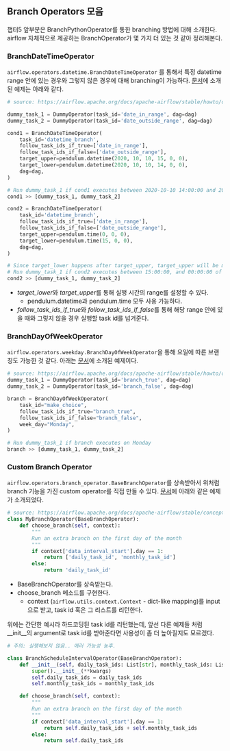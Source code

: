 ## Branch Operators 모음

챕터5 앞부분은 BranchPythonOperator를 통한 branching 방법에 대해 소개한다.
airflow 자체적으로 제공하는 BranchOperator가 몇 가지 더 있는 것 같아 정리해본다.

### BranchDateTimeOperator
`airflow.operators.datetime.BranchDateTimeOperator` 를 통해서 특정 datetime range 안에 있는 경우와
그렇지 않은 경우에 대해 branching이 가능하다. [문서](https://airflow.apache.org/docs/apache-airflow/stable/howto/operator/datetime.html)에 소개된 예제는 아래와 같다.

```python
# source: https://airflow.apache.org/docs/apache-airflow/stable/howto/operator/datetime.html

dummy_task_1 = DummyOperator(task_id='date_in_range', dag=dag)
dummy_task_2 = DummyOperator(task_id='date_outside_range', dag=dag)

cond1 = BranchDateTimeOperator(
    task_id='datetime_branch',
    follow_task_ids_if_true=['date_in_range'],
    follow_task_ids_if_false=['date_outside_range'],
    target_upper=pendulum.datetime(2020, 10, 10, 15, 0, 0),
    target_lower=pendulum.datetime(2020, 10, 10, 14, 0, 0),
    dag=dag,
)

# Run dummy_task_1 if cond1 executes between 2020-10-10 14:00:00 and 2020-10-10 15:00:00
cond1 >> [dummy_task_1, dummy_task_2]

cond2 = BranchDateTimeOperator(
    task_id='datetime_branch',
    follow_task_ids_if_true=['date_in_range'],
    follow_task_ids_if_false=['date_outside_range'],
    target_upper=pendulum.time(0, 0, 0),
    target_lower=pendulum.time(15, 0, 0),
    dag=dag,
)

# Since target_lower happens after target_upper, target_upper will be moved to the following day
# Run dummy_task_1 if cond2 executes between 15:00:00, and 00:00:00 of the following day
cond2 >> [dummy_task_1, dummy_task_2]
```
 - *target_lower*와 *target_upper*를 통해 실행 시간의 range를 설정할 수 있다.
   - pendulum.datetime과 pendulum.time 모두 사용 가능하다.
 - *follow_task_ids_if_true*와 *follow_task_ids_if_false*를 통해 해당 range 안에 있을 때와 그렇지 않을 경우
   실행할 task id를 넘겨준다.


### BranchDayOfWeekOperator
`airflow.operators.weekday.BranchDayOfWeekOperator`을 통해 요일에 따른 브랜칭도 가능한 것 같다.
아래는 [문서](https://airflow.apache.org/docs/apache-airflow/stable/howto/operator/weekday.html)에
소개된 예제이다.

```python
# source: https://airflow.apache.org/docs/apache-airflow/stable/howto/operator/weekday.html
dummy_task_1 = DummyOperator(task_id='branch_true', dag=dag)
dummy_task_2 = DummyOperator(task_id='branch_false', dag=dag)

branch = BranchDayOfWeekOperator(
    task_id="make_choice",
    follow_task_ids_if_true="branch_true",
    follow_task_ids_if_false="branch_false",
    week_day="Monday",
)

# Run dummy_task_1 if branch executes on Monday
branch >> [dummy_task_1, dummy_task_2]
```

### Custom Branch Operator
`airflow.operators.branch_operator.BaseBranchOperator`를 상속받아서 위처럼 branch 기능을 가진 custom operator를 직접 만들 수 있다.
[문서](https://airflow.apache.org/docs/apache-airflow/stable/concepts/dags.html#branching)에 아래와 같은 예제가 소개되었다.

```python
# source: https://airflow.apache.org/docs/apache-airflow/stable/concepts/dags.html#branching
class MyBranchOperator(BaseBranchOperator):
    def choose_branch(self, context):
        """
        Run an extra branch on the first day of the month
        """
        if context['data_interval_start'].day == 1:
            return ['daily_task_id', 'monthly_task_id']
        else:
            return 'daily_task_id'
```

 -  BaseBranchOperator를 상속받는다.
 -  choose_branch 메소드를 구현한다.
    -  context (`airflow.utils.context.Context` - dict-like mapping)를 input으로 받고, task id 혹은 그 리스트를 리턴한다.

위에는 간단한 예시라 하드코딩된 task id를 리턴했는데, 앞선 다른 예제들 처럼 \_\_init_\_의 argument로 task id를 받아준다면
사용성이 좀 더 높아질지도 모르겠다.

```python
# 주의: 실행해보지 않음.. 에러 가능성 농후.

class BranchScheduleIntervalOperator(BaseBranchOperator):
    def __init__(self, daily_task_ids: List[str], monthly_task_ids: List[str], **kwargs):
        super().__init__(**kwargs)
        self.daily_task_ids = daily_task_ids
        self.monthly_task_ids = monthly_task_ids

    def choose_branch(self, context):
        """
        Run an extra branch on the first day of the month
        """
        if context['data_interval_start'].day == 1:
            return self.daily_task_ids + self.monthly_task_ids
        else:
            return self.daily_task_ids
```

